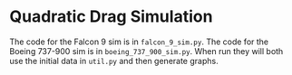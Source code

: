 # Quadratic Drag Simulation

The code for the Falcon 9 sim is in `falcon_9_sim.py`. The code for the Boeing 737-900 sim is in `boeing_737_900_sim.py`. When run they will both use the initial data in `util.py` and then generate graphs.
